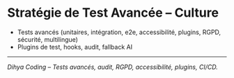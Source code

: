 # Stratégie de Test Avancée – Culture

- Tests avancés (unitaires, intégration, e2e, accessibilité, plugins, RGPD, sécurité, multilingue)
- Plugins de test, hooks, audit, fallback AI

---
*Dihya Coding – Tests avancés, audit, RGPD, accessibilité, plugins, CI/CD.*
